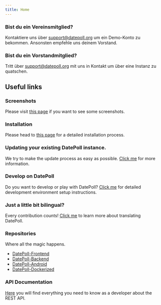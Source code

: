 ```yaml
---
title: Home
---
```


### Bist du ein Vereinsmitglied?
Kontaktiere uns über [support@datepoll.org](mailto:support@datepoll.org) um ein Demo-Konto zu bekommen. Ansonsten
empfehle uns deinem Vorstand.

### Bist du ein Vorstandmitglied?
Tritt über [support@datepoll.org](mailto:support@datepoll.org) mit uns in Kontakt um über eine Instanz zu quatschen.

## Useful links
### Screenshots
Please visit [this page](./screenshots.md) if you want to see some screenshots.

### Installation
Please head to [this page](./installation.md) for a detailed installation process.

### Updating your existing DatePoll instance.
We try to make the update process as easy as possible. [Click me](./update.md) for more information.

### Develop on DatePoll
Do you want to develop or play with DatePoll? [Click me](./devAndBuilding.md) for detailed development 
environment setup instructions.

### Just a little bit bilingual?
Every contribution counts! [Click me](./translations.md) to learn more about translating DatePoll.

### Repositories
Where all the magic happens.

* [DatePoll-Frontend](https://gitlab.com/DatePoll/DatePoll/datepoll-frontend)
* [DatePoll-Backend](https://gitlab.com/DatePoll/DatePoll/datepoll-backend-php)
* [DatePoll-Android](https://gitlab.com/DatePoll/DatePoll/datepoll-android)
* [DatePoll-Dockerized](https://gitlab.com/DatePoll/DatePoll/datepoll-dockerized)

### API Documentation
[Here](./API/index.md) you will find everything you need to know as a developer about the REST API.
